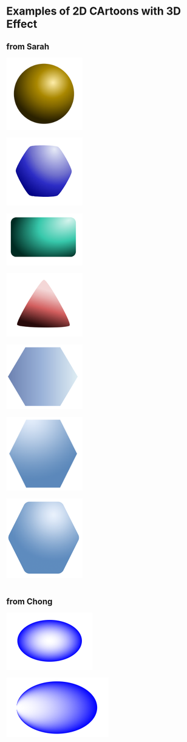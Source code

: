 # Examples of 2D CArtoons with 3D Effect

## from Sarah
<img src="https://github.com/hackathonismb/2D-3D-Molecular-Cartoons/blob/main/workingDir_2dcartoon/ink_circle1.png" width="200"/><br><br>
<img src="https://github.com/hackathonismb/2D-3D-Molecular-Cartoons/blob/main/workingDir_2dcartoon/ink_hex1.png" width="200"/><br><br>
<img src="https://github.com/hackathonismb/2D-3D-Molecular-Cartoons/blob/main/workingDir_2dcartoon/ink_rect1.png" width="200"/><br><br>
<img src="https://github.com/hackathonismb/2D-3D-Molecular-Cartoons/blob/main/workingDir_2dcartoon/ink_tri1.png" width="200"/><br><br>
<img src="https://github.com/hackathonismb/2D-3D-Molecular-Cartoons/blob/main/workingDir_2dcartoon/image1-sarah.png" width="200"/><br><br>
<img src="https://github.com/hackathonismb/2D-3D-Molecular-Cartoons/blob/main/workingDir_2dcartoon/image2-sarah.png" width="200"/><br><br>
<img src="https://github.com/hackathonismb/2D-3D-Molecular-Cartoons/blob/main/workingDir_2dcartoon/image3-sarah.png" width="200"/><br><br>

## from Chong
<img src="https://github.com/hackathonismb/2D-3D-Molecular-Cartoons/blob/main/workingDir_2dcartoon/image1-chong.png"/><br><br>
<img src="https://github.com/hackathonismb/2D-3D-Molecular-Cartoons/blob/main/workingDir_2dcartoon/image2-chong.png"/><br><br>
